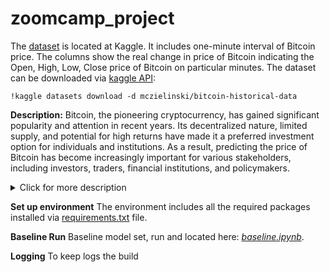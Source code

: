 # zoomcamp_project

The [dataset](https://www.kaggle.com/datasets/mczielinski/bitcoin-historical-data) is located at Kaggle. It includes one-minute interval of Bitcoin price. The columns show the real change in price of Bitcoin indicating the Open, High, Low, Close price of Bitcoin on particular minutes. The dataset can be downloaded via [kaggle API](https://www.kaggle.com/docs/api):

```
!kaggle datasets download -d mczielinski/bitcoin-historical-data
```

**Description:** 
Bitcoin, the pioneering cryptocurrency, has gained significant popularity and attention in recent years. Its decentralized nature, limited supply, and potential for high returns have made it a preferred investment option for individuals and institutions. As a result, predicting the price of Bitcoin has become increasingly important for various stakeholders, including investors, traders, financial institutions, and policymakers.

<details>
    <summary>Click for more description</summary>

Predicting Bitcoin prices has significant implications for various stakeholders, including investors, traders, risk managers, financial planners, and policymakers. Accurate price forecasts empower individuals and institutions to make informed investment decisions, manage risks effectively, develop trading strategies, optimize asset allocations, and assess the impact of cryptocurrencies on the broader economy. By leveraging advanced analytical techniques, predictive models can enhance market efficiency, increase profitability, and contribute to the overall understanding of the cryptocurrency market dynamics.

The dataset contains base data on the trading volume and types of a price within a period: Open, Close, Max, Min. The prediction focuses on the *Close* price, i.e. the final price at a period end.
</details>

**Set up environment**
The environment includes all the required packages installed via [requirements.txt](requirements.txt) file.

**Baseline Run**
Baseline model set, run and located here: *[baseline.ipynb](baseline.ipynb)*.

**Logging**
To keep logs the build 